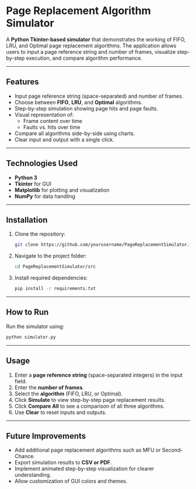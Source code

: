 # Page Replacement Algorithm Simulator

A **Python Tkinter-based simulator** that demonstrates the working of FIFO, LRU, and Optimal page replacement algorithms. The application allows users to input a page reference string and number of frames, visualize step-by-step execution, and compare algorithm performance.

---

## Features

- Input page reference string (space-separated) and number of frames.
- Choose between **FIFO**, **LRU**, and **Optimal** algorithms.
- Step-by-step simulation showing page hits and page faults.
- Visual representation of:
  - Frame content over time
  - Faults vs. hits over time
- Compare all algorithms side-by-side using charts.
- Clear input and output with a single click.

---

## Technologies Used

- **Python 3**
- **Tkinter** for GUI
- **Matplotlib** for plotting and visualization
- **NumPy** for data handling

---

## Installation

1. Clone the repository:
   ```bash
   git clone https://github.com/yourusername/PageReplacementSimulator.git
   ```
2. Navigate to the project folder:
   ```bash
   cd PageReplacementSimulator/src
   ```
3. Install required dependencies:
   ```bash
   pip install -r requirements.txt
   ```

 ---

## How to Run

Run the simulator using:

```bash
python simulator.py
```

---

## Usage

1. Enter a **page reference string** (space-separated integers) in the input field.
2. Enter the **number of frames**.
3. Select the **algorithm** (FIFO, LRU, or Optimal).
4. Click **Simulate** to view step-by-step page replacement results.
5. Click **Compare All** to see a comparison of all three algorithms.
6. Use **Clear** to reset inputs and outputs.

---

## Future Improvements

- Add additional page replacement algorithms such as MFU or Second-Chance.
- Export simulation results to **CSV or PDF**.
- Implement animated step-by-step visualization for clearer understanding.
- Allow customization of GUI colors and themes.
